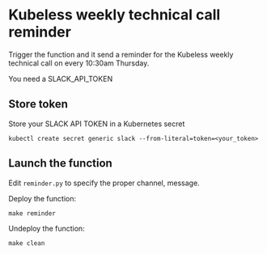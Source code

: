 # Kubeless weekly technical call reminder

Trigger the function and it send a reminder for the Kubeless weekly technical call on every 10:30am Thursday.

You need a SLACK_API_TOKEN

## Store token

Store your SLACK API TOKEN in a Kubernetes secret

```
kubectl create secret generic slack --from-literal=token=<your_token>
```

## Launch the function

Edit `reminder.py` to specify the proper channel, message.

Deploy the function:

```
make reminder
```

Undeploy the function:

```
make clean
```
